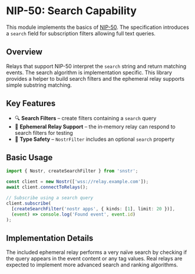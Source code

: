 # NIP-50: Search Capability

This module implements the basics of [NIP-50](https://github.com/nostr-protocol/nips/blob/master/50.md). The specification introduces a `search` field for subscription filters allowing full text queries.

## Overview

Relays that support NIP-50 interpret the `search` string and return matching events. The search algorithm is implementation specific. This library provides a helper to build search filters and the ephemeral relay supports simple substring matching.

## Key Features

- 🔍 **Search Filters** – create filters containing a `search` query
- 🤖 **Ephemeral Relay Support** – the in‑memory relay can respond to search filters for testing
- 📄 **Type Safety** – `NostrFilter` includes an optional `search` property

## Basic Usage

```typescript
import { Nostr, createSearchFilter } from 'snstr';

const client = new Nostr(['wss://relay.example.com']);
await client.connectToRelays();

// Subscribe using a search query
client.subscribe(
  [createSearchFilter('nostr apps', { kinds: [1], limit: 20 })],
  (event) => console.log('Found event', event.id)
);
```

## Implementation Details

The included ephemeral relay performs a very naïve search by checking if the query appears in the event content or any tag values. Real relays are expected to implement more advanced search and ranking algorithms.
